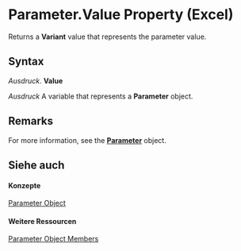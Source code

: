 
# Parameter.Value Property (Excel)

Returns a  **Variant** value that represents the parameter value.


## Syntax

 _Ausdruck_. **Value**

 _Ausdruck_ A variable that represents a **Parameter** object.


## Remarks

For more information, see the  **[Parameter](2a30f4ef-2cae-c96d-4480-3ba55fa871e8.md)** object.


## Siehe auch


#### Konzepte


[Parameter Object](2a30f4ef-2cae-c96d-4480-3ba55fa871e8.md)
#### Weitere Ressourcen


[Parameter Object Members](http://msdn.microsoft.com/library/1aca4dc1-3a5c-1933-311c-7b96e4dd37e3%28Office.15%29.aspx)
